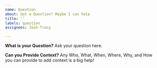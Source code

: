 ```yaml
---
name: Question
about: Got a Question? Maybe I can help
title: ''
labels: question
assignees: Josh-Tracy

---
```


**What is your Question?**
Ask your question here. 

**Can you Provide Context?**
Any Who, What, When, Where, Why, and How you can provide to add context is a big help!
